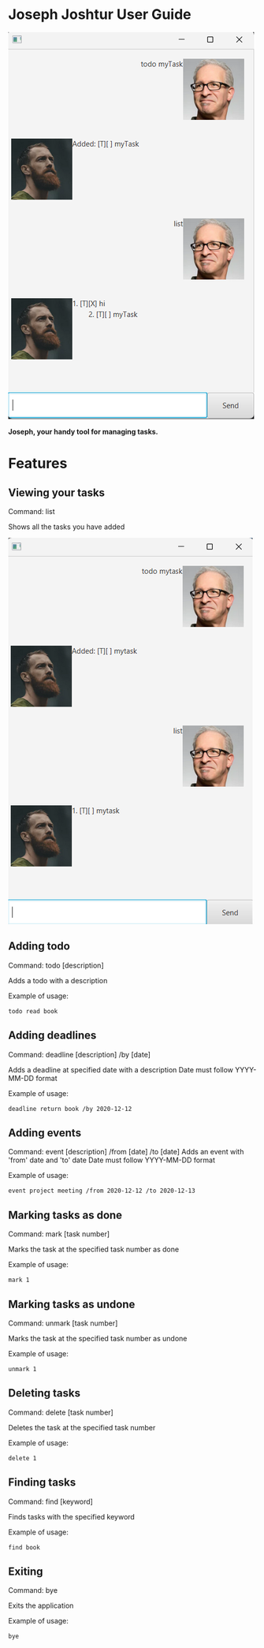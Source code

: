 # Joseph Joshtur User Guide

![overview screenshot](./images/productss.png)

**Joseph, your handy tool for managing tasks.**

# Features

## Viewing your tasks

Command: list

Shows all the tasks you have added

![list](./images/list.png)   

## Adding todo

Command: todo [description]

Adds a todo with a description

Example of usage:
```
todo read book
```

## Adding deadlines

Command: deadline [description] /by [date]

Adds a deadline at specified date with a description 
Date must follow YYYY-MM-DD format

Example of usage: 

```
deadline return book /by 2020-12-12
```

## Adding events

Command: event [description] /from [date] /to [date]
Adds an event with 'from' date and 'to' date
Date must follow YYYY-MM-DD format

Example of usage:
```
event project meeting /from 2020-12-12 /to 2020-12-13
```

## Marking tasks as done

Command: mark [task number]

Marks the task at the specified task number as done

Example of usage:
```
mark 1
```

## Marking tasks as undone

Command: unmark [task number]

Marks the task at the specified task number as undone

Example of usage:
```
unmark 1
```

## Deleting tasks

Command: delete [task number]

Deletes the task at the specified task number

Example of usage:
```
delete 1
```

## Finding tasks

Command: find [keyword]

Finds tasks with the specified keyword

Example of usage:
```
find book
```

## Exiting

Command: bye

Exits the application

Example of usage:
```
bye
```